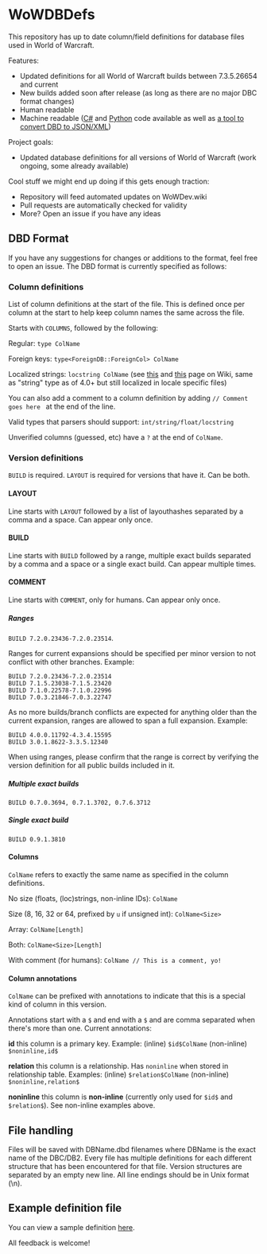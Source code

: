 # WoWDBDefs
This repository has up to date column/field definitions for database files used in World of Warcraft.

Features:
- Updated definitions for all World of Warcraft builds between 7.3.5.26654 and current
- New builds added soon after release (as long as there are no major DBC format changes)
- Human readable
- Machine readable ([C#](https://github.com/wowdev/WoWDBDefs/tree/master/code/C%23) and [Python](https://github.com/wowdev/WoWDBDefs/tree/master/code/Python3) code available as well as [a tool to convert DBD to JSON/XML](https://github.com/wowdev/WoWDBDefs/tree/master/code/C%23/DBDefsConverter))

Project goals:
- Updated database definitions for all versions of World of Warcraft (work ongoing, some already available)

Cool stuff we might end up doing if this gets enough traction:
- Repository will feed automated updates on WoWDev.wiki
- Pull requests are automatically checked for validity
- More? Open an issue if you have any ideas

## DBD Format
If you have any suggestions for changes or additions to the format, feel free to open an issue. The DBD format is currently specified as follows:

### Column definitions
List of column definitions at the start of the file. This is defined once per column at the start to help keep column names the same across the file.

Starts with ```COLUMNS```, followed by the following:

Regular: ```type ColName```

Foreign keys: ```type<ForeignDB::ForeignCol> ColName```

Localized strings: ```locstring ColName``` (see [this](https://wowdev.wiki/Common_Types#langstringref) and [this](https://wowdev.wiki/Localization) page on Wiki, same as "string" type as of 4.0+ but still localized in locale specific files)

You can also add a comment to a column definition by adding ```// Comment goes here ``` at the end of the line.

Valid types that parsers should support: ```int/string/float/locstring```

Unverified columns (guessed, etc) have a ```?``` at the end of ```ColName```.

### Version definitions

```BUILD``` is required. ```LAYOUT``` is required for versions that have it. Can be both.

#### LAYOUT
Line starts with ```LAYOUT``` followed by a list of layouthashes separated by a comma and a space. Can appear only once.

#### BUILD
Line starts with ```BUILD``` followed by a range, multiple exact builds separated by a comma and a space or a single exact build. Can appear multiple times.

#### COMMENT
Line starts with ```COMMENT```, only for humans. Can appear only once.

##### Ranges
```BUILD 7.2.0.23436-7.2.0.23514```.

Ranges for current expansions should be specified per minor version to not conflict with other branches. Example:
```
BUILD 7.2.0.23436-7.2.0.23514
BUILD 7.1.5.23038-7.1.5.23420
BUILD 7.1.0.22578-7.1.0.22996
BUILD 7.0.3.21846-7.0.3.22747
```

As no more builds/branch conflicts are expected for anything older than the current expansion, ranges are allowed to span a full expansion. Example:
```
BUILD 4.0.0.11792-4.3.4.15595
BUILD 3.0.1.8622-3.3.5.12340
```

When using ranges, please confirm that the range is correct by verifying the version definition for all public builds included in it.

##### Multiple exact builds
```BUILD 0.7.0.3694, 0.7.1.3702, 0.7.6.3712```

##### Single exact build
```BUILD 0.9.1.3810```

#### Columns
```ColName``` refers to exactly the same name as specified in the column definitions.

No size (floats, (loc)strings, non-inline IDs): ```ColName```

Size (8, 16, 32 or 64, prefixed by ```u``` if unsigned int): ```ColName<Size>```

Array: ```ColName[Length]```

Both: ```ColName<Size>[Length]```

With comment (for humans): ```ColName // This is a comment, yo!```

#### Column annotations

```ColName``` can be prefixed with annotations to indicate that this is a special kind of column in this version.

Annotations start with a ```$``` and end with a ```$``` and are comma separated when there's more than one. Current annotations:

**id** this column is a primary key. Example: (inline) ```$id$ColName``` (non-inline) ```$noninline,id$```

**relation** this column is a relationship. Has ```noninline``` when stored in relationship table. Examples: (inline) ```$relation$ColName``` (non-inline) ```$noninline,relation$```

**noninline** this column is **non-inline** (currently only used for  ```$id$``` and ```$relation$```). See non-inline examples above.

## File handling
Files will be saved with DBName.dbd filenames where DBName is the exact name of the DBC/DB2. Every file has multiple definitions for each different structure that has been encountered for that file. Version structures are separated by an empty new line. All line endings should be in Unix format (\n).

## Example definition file
You can view a sample definition [here](https://github.com/wowdev/WoWDBDefs/blob/master/definitions/Map.dbd).

All feedback is welcome!
